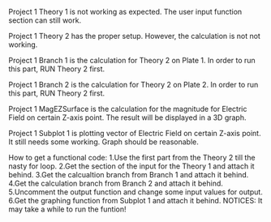 Project 1 Theory 1 is not working as expected. The user input function section can still work.

Project 1 Theory 2 has the proper setup. However, the calculation is not not working.

Project 1 Branch 1 is the calculation for Theory 2 on Plate 1. In order to run this part, RUN Theory 2 first.

Project 1 Branch 2 is the calculation for Theory 2 on Plate 2. In order to run this part, RUN Theory 2 first.

Project 1 MagEZSurface is the calculation for the magnitude for Electric Field on certain Z-axis point. 
  The result will be displayed in a 3D graph.
  
Project 1 Subplot 1 is plotting vector of Electric Field on certain Z-axis point.
  It still needs some working. Graph should be reasonable.

How to get a functional code:
  1.Use the first part from the Theory 2 till the nasty for loop.
  2.Get the section of the input for the Theory 1 and attach it behind.
  3.Get the calcualtion branch from Branch 1 and attach it behind.
  4.Get the calculation branch from Branch 2 and attach it behind.
  5.Uncomment the output function and change some input values for output.
  6.Get the graphing function from Subplot 1 and attach it behind.
  NOTICES: It may take a while to run the funtion!
